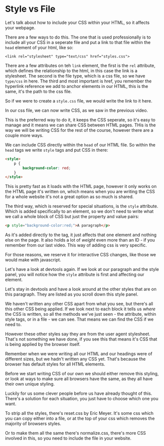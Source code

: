 # Style vs File

Let's talk about how to include your CSS within your HTML, so it affects your webpage.

There are a few ways to do this. The one that is used professionally is to include all your CSS in a seperate file and put a link to that file within the `head` element of your html, like so:

`<link rel="stylesheet" type="text/css" href="styles.css">`

There are a few attributes on teh `link` element, the first is the `rel` attribute, which defines the relationship to the html, in this case the link is a stylesheet. The second is the file type, which is a css file, so we have `type/css` in here. The third and most important is href, you remember the hyperlink reference we add to anchor elements in our HTML, this is the same, it's the path to the css file.

So if we were to create a `style.css` file, we would write the link to it here.

<!-- relative and absolute filepaths -->

In our css file, we can now write CSS, as we saw in the previous video.

This is the preferred way to do it, it keeps the CSS seperate, so it's easy to manage and it means we can share CSS between HTML pages. THis is the way we will be writing CSS for the rest of the course, however there are a couple more ways.

We can include CSS directly within the `head` of our HTML file. So within the `head` tags we write `style` tags and put CSS in there:

```html
<style>
	p {
		background-color: red;
	}
</style>
```

This is pretty fast as it loads with the HTML page, however it only works on the HTML page it's written on, which means when you are writing the CSS for a whole website it's not a great option as so much is shared.

The third way, which is reserved for special situations, is the `style` attribute. Which is added specifically to an element, so we don't need to write what we call a whole block of CSS but just the property and value pairs:

```html
<p style="background-color:red;">A paragraph</p>
```

As it's added directly to the tag, it just affects that one element and nothing else on the page. It also holds a lot of _weight_ even more than an ID - if you remember from our last video. This way of adding css is very specific.

For those reasons, we reserve it for interactive CSS changes, like those we would make with javascript.

Let's have a look at devtools again. If we look at our paragraph and the style panel, you will notice how the `style` attribute is first and affecting our element.

Let's stay in devtools and have a look around at the other styles that are on this paragraph. They are listed as you scroll down this style panel.

We haven't written any other CSS apart from what you see, but there's all this other CSS being applied. If we look next to each block it tells us _where_ the CSS is written, so all the methods we've just seen - the attribute, within style tags, or in a file - we can see. That means we can find the CSS if we need to.

However these other styles say they are from the user agent stylesheet. That's not something we have done, if you see this that means it's CSS that is being applied by the browser itself.

Remember when we were writing all our HTML and our headings were of different sizes, but we hadn't written any CSS yet. That's because the browser has default styles for all HTML elements.

Before we start writing CSS of our own we should either remove this styling, or look at ways to make sure all browsers have the same, as they all have their own unique styling.

Luckily for us some clever people before us have already thought of this. There's a solution for each situation, you just have to choose which one you want.

To strip all the styles, there's reset.css by Eric Meyer. It's some css which you can copy either into a file, or at the top of your css which removes the majority of browsers styles.

Or to make them all the same there's normalize.css, there's more CSS involved in this, so you need to include the file in your website.

